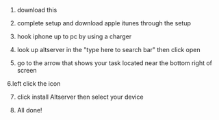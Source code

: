 1. download this

2. complete setup and download apple itunes through the setup

3. hook iphone up to pc by using a charger

4. look up altserver in the "type here to search bar" then click open

5. go to the arrow that shows your task located near the bottom right of screen
                                                                                                                  
6.left click the icon

7. click install Altserver then select your device

8. All done!
